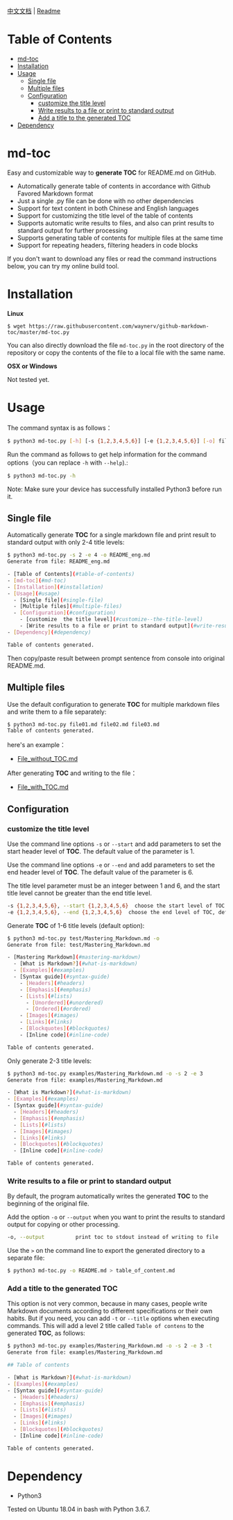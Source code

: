 [中文文档](<https://github.com/waynerv/github-markdown-toc/blob/master/README_CHS.md>) | [Readme](<https://github.com/waynerv/github-markdown-toc/blob/master/README.md>)

# Table of Contents

  - [md-toc](#md-toc)
  - [Installation](#installation)
  - [Usage](#usage)
    - [Single file](#single-file)
    - [Multiple files](#multiple-files)
    - [Configuration](#configuration)
      - [customize  the title level](#customize--the-title-level)
      - [Write results to a file or print to standard output](#write-results-to-a-file-or-print-to-standard-output)
      - [Add a title to the generated TOC](#add-a-title-to-the-generated-toc)
  - [Dependency](#dependency)

# md-toc

Easy and customizable way to **generate TOC** for README.md on GitHub.

- Automatically generate table of contents in accordance with Github Favored Markdown format
- Just a single .py file can be done with no other dependencies
- Support for text content in both Chinese and English languages
- Support for customizing the title level of the table of contents
- Supports automatic write results to files, and also can print results to standard output for further processing
- Supports generating table of contents for multiple files at the same time
- Support for repeating headers, filtering headers in code blocks

If you don't want to download any files or read the command instructions below, you can try my online build tool.

# Installation

**Linux**

```
$ wget https://raw.githubusercontent.com/waynerv/github-markdown-toc/master/md-toc.py
```

You can also directly download the file `md-toc.py` in the root directory of the repository or copy the contents of the file to a local file with the same name.

**OSX or Windows**

Not tested yet.

# Usage

The command syntax is as follows：

```bash
$ python3 md-toc.py [-h] [-s {1,2,3,4,5,6}] [-e {1,2,3,4,5,6}] [-o] file [file ...]
```

Run the command as follows to get help information for the command options（you can replace `-h` with `--help`).:

```bash
$ python3 md-toc.py -h
```

Note: Make sure your device has successfully installed Python3 before run it.

## Single file

Automatically generate **TOC** for a single markdown file and print result to standard output with only 2-4 title levels:

```bash
$ python3 md-toc.py -s 2 -e 4 -o README_eng.md
Generate from file: README_eng.md

- [Table of Contents](#table-of-contents)
- [md-toc](#md-toc)
- [Installation](#installation)
- [Usage](#usage)
  - [Single file](#single-file)
  - [Multiple files](#multiple-files)
  - [Configuration](#configuration)
    - [customize  the title level](#customize--the-title-level)
    - [Write results to a file or print to standard output](#write-results-to-a-file-or-print-to-standard-output)
- [Dependency](#dependency)

Table of contents generated.
```

Then copy/paste result between prompt sentence from console into original README.md.

## Multiple files

Use the default configuration to generate **TOC** for multiple markdown files and write them to a file separately:

```bash
$ python3 md-toc.py file01.md file02.md file03.md
Table of contents generated.
```

here's an example：

- [File_without_TOC.md](https://github.com/waynerv/github-markdown-toc/blob/master/examples/File_without_TOC.md)

After generating **TOC** and writing to the file：

- [File_with_TOC.md](https://github.com/waynerv/github-markdown-toc/blob/master/examples/File_with_TOC.md)

## Configuration

### customize  the title level

Use the command line options `-s` or `--start` and add parameters to set the start header level of **TOC**. The default value of the parameter is 1.

Use the command line options `-e` or `--end` and add parameters to set the end header level of **TOC**. The default value of the parameter is 6.

The title level parameter must be an integer between 1 and 6, and the start title level cannot be greater than the end title level.

```bash
-s {1,2,3,4,5,6}, --start {1,2,3,4,5,6}  choose the start level of TOC, default value is 1
-e {1,2,3,4,5,6}, --end {1,2,3,4,5,6}  choose the end level of TOC, default value is 6
```

Generate **TOC** of 1-6 title levels (default option):

```bash
$ python3 md-toc.py test/Mastering_Markdown.md -o
Generate from file: test/Mastering_Markdown.md

- [Mastering Markdown](#mastering-markdown)
  - [What is Markdown?](#what-is-markdown)
  - [Examples](#examples)
  - [Syntax guide](#syntax-guide)
    - [Headers](#headers)
    - [Emphasis](#emphasis)
    - [Lists](#lists)
      - [Unordered](#unordered)
      - [Ordered](#ordered)
    - [Images](#images)
    - [Links](#links)
    - [Blockquotes](#blockquotes)
    - [Inline code](#inline-code)

Table of contents generated.
```

Only generate 2-3 title levels:

```bash
$ python3 md-toc.py examples/Mastering_Markdown.md -o -s 2 -e 3
Generate from file: examples/Mastering_Markdown.md

- [What is Markdown?](#what-is-markdown)
- [Examples](#examples)
- [Syntax guide](#syntax-guide)
  - [Headers](#headers)
  - [Emphasis](#emphasis)
  - [Lists](#lists)
  - [Images](#images)
  - [Links](#links)
  - [Blockquotes](#blockquotes)
  - [Inline code](#inline-code)

Table of contents generated.
```

### Write results to a file or print to standard output

By default, the program automatically writes the generated **TOC** to the beginning of the original file.

Add the option `-o` or `--output` when you want to print the results to standard output for copying or other processing.

```bash
-o, --output          print toc to stdout instead of writing to file
```

Use the `>` on the command line to export the generated directory to a separate file:

```bash
$ python3 md-toc.py -o README.md > table_of_content.md
```

### Add a title to the generated TOC

This option is not very common, because in many cases, people write Markdown documents according to different specifications or their own habits. But if you need, you can add `-t` or `--title` options when executing commands. This will add a level 2 title called `Table of contens` to the generated **TOC**, as follows:

```bash
$ python3 md-toc.py examples/Mastering_Markdown.md -o -s 2 -e 3 -t
Generate from file: examples/Mastering_Markdown.md

## Table of contents

- [What is Markdown?](#what-is-markdown)
- [Examples](#examples)
- [Syntax guide](#syntax-guide)
  - [Headers](#headers)
  - [Emphasis](#emphasis)
  - [Lists](#lists)
  - [Images](#images)
  - [Links](#links)
  - [Blockquotes](#blockquotes)
  - [Inline code](#inline-code)

Table of contents generated.
```

# Dependency

- Python3

Tested on Ubuntu 18.04 in bash with Python 3.6.7.
